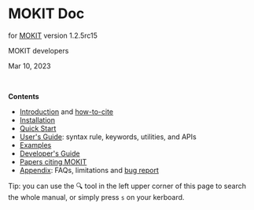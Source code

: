 # MOKIT Doc

for [MOKIT](https://gitlab.com/jxzou/mokit) version 1.2.5rc15

MOKIT developers

Mar 10, 2023

<br>

**Contents**

- [Introduction](./chap1_intro.md) and [how-to-cite](./chap1-2.md)
- [Installation](./chap2_install.md)
- [Quick Start](./chap3_quick.md)
- [User's Guide](./chap4_guide.md): syntax rule, keywords, utilities, and APIs
- [Examples](./chap5_example.md)
- [Developer's Guide](./chap6.md)
- [Papers citing MOKIT](./citing.md)
- [Appendix](./chap_appdx.md): FAQs, limitations and [bug report](./chap_appdx.md#a3-bug-report)

Tip: you can use the &#128269; tool in the left upper corner of this page to search the whole manual, or simply press `s` on your kerboard. 

